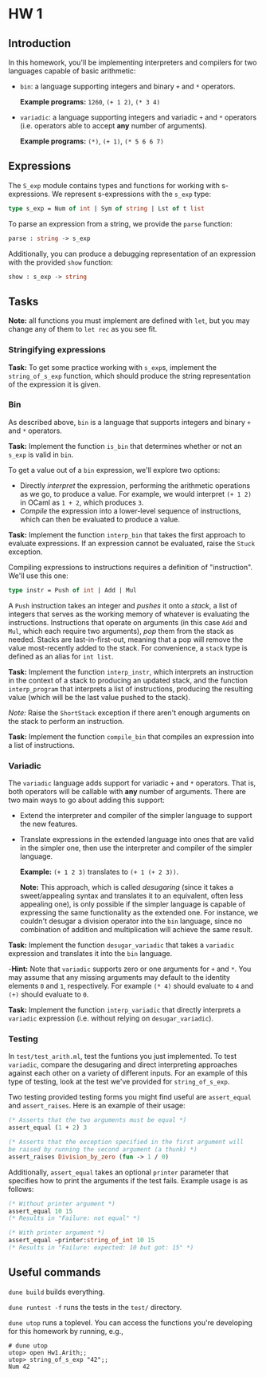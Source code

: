 # HW 1

## Introduction

In this homework, you'll be implementing interpreters and compilers for two
languages capable of basic arithmetic:

-   `bin`: a language supporting integers and binary `+` and `*` operators.

    **Example programs:** `1260`, `(+ 1 2)`, `(* 3 4)`

-   `variadic`: a language supporting integers and variadic `+` and `*`
    operators (i.e. operators able to accept **any** number of arguments).

    **Example programs:** `(*)`, `(+ 1)`, `(* 5 6 6 7)`

## Expressions

The `S_exp` module contains types and functions for working with s-expressions.
We represent s-expressions with the `s_exp` type:

```ocaml
type s_exp = Num of int | Sym of string | Lst of t list
```

To parse an expression from a string, we provide the `parse` function:

```ocaml
parse : string -> s_exp
```

Additionally, you can produce a debugging representation of an expression with
the provided `show` function:

```ocaml
show : s_exp -> string
```

## Tasks

**Note:** all functions you must implement are defined with `let`, but you may
change any of them to `let rec` as you see fit.

### Stringifying expressions

**Task:** To get some practice working with `s_exp`s, implement the
`string_of_s_exp` function, which should produce the string representation of
the expression it is given.

### Bin

As described above, `bin` is a language that supports integers and binary `+`
and `*` operators.

**Task:** Implement the function `is_bin` that determines whether or not an
`s_exp` is valid in `bin`.

To get a value out of a `bin` expression, we'll explore two options:

-   Directly _interpret_ the expression, performing the arithmetic operations as
    we go, to produce a value. For example, we would interpret `(+ 1 2)` in
    OCaml as `1 + 2`, which produces `3`.
-   _Compile_ the expression into a lower-level sequence of instructions, which
    can then be evaluated to produce a value.

**Task:** Implement the function `interp_bin` that takes the first approach to
evaluate expressions. If an expression cannot be evaluated, raise the `Stuck`
exception.

Compiling expressions to instructions requires a definition of "instruction".
We'll use this one:

```ocaml
type instr = Push of int | Add | Mul
```

A `Push` instruction takes an integer and _pushes_ it onto a _stack_, a list of
integers that serves as the working memory of whatever is evaluating the
instructions. Instructions that operate on arguments (in this case `Add` and
`Mul`, which each require two arguments), _pop_ them from the stack as needed.
Stacks are last-in-first-out, meaning that a pop will remove the value
most-recently added to the stack. For convenience, a `stack` type is defined as
an alias for `int list`.

**Task:** Implement the function `interp_instr`, which interprets an instruction
in the context of a stack to producing an updated stack, and the function
`interp_program` that interprets a list of instructions, producing the resulting
value (which will be the last value pushed to the stack).

_Note:_ Raise the `ShortStack` exception if there aren't enough arguments on the
stack to perform an instruction.

**Task:** Implement the function `compile_bin` that compiles an expression into
a list of instructions.

### Variadic

The `variadic` language adds support for variadic `+` and `*` operators. That
is, both operators will be callable with **any** number of arguments. There are
two main ways to go about adding this support:

-   Extend the interpreter and compiler of the simpler language to support the
    new features.
-   Translate expressions in the extended language into ones that are valid in
    the simpler one, then use the interpreter and compiler of the simpler
    language.

    **Example:** `(+ 1 2 3)` translates to `(+ 1 (+ 2 3))`.

    **Note:** This approach, which is called _desugaring_ (since it takes a
    sweet/appealing syntax and translates it to an equivalent, often less
    appealing one), is only possible if the simpler language is capable of
    expressing the same functionality as the extended one. For instance, we
    couldn't desugar a division operator into the `bin` language, since no
    combination of addition and multiplication will achieve the same result.

**Task:** Implement the function `desugar_variadic` that takes a `variadic`
expression and translates it into the `bin` language.

-**Hint:** Note that `variadic` supports zero or one arguments for `+` and `*`.
You may assume that any missing arguments may default to the identity elements
`0` and `1`, respectively. For example `(* 4)` should evaluate to `4` and `(+)`
should evaluate to `0`.

**Task:** Implement the function `interp_variadic` that directly interprets a
`variadic` expression (i.e. without relying on `desugar_variadic`).

### Testing

In `test/test_arith.ml`, test the funtions you just implemented. To test
`variadic`, compare the desugaring and direct interpreting approaches against
each other on a variety of different inputs. For an example of this type of
testing, look at the test we've provided for `string_of_s_exp`.

Two testing provided testing forms you might find useful are `assert_equal` and
`assert_raises`. Here is an example of their usage:

```ocaml
(* Asserts that the two arguments must be equal *)
assert_equal (1 + 2) 3

(* Asserts that the exception specified in the first argument will
be raised by running the second argument (a thunk) *)
assert_raises Division_by_zero (fun -> 1 / 0)
```

Additionally, `assert_equal` takes an optional `printer` parameter that
specifies how to print the arguments if the test fails. Example usage is as
follows:

```ocaml
(* Without printer argument *)
assert_equal 10 15
(* Results in "Failure: not equal" *)

(* With printer argument *)
assert_equal ~printer:string_of_int 10 15
(* Results in "Failure: expected: 10 but got: 15" *)
```

## Useful commands

`dune build` builds everything.

`dune runtest -f` runs the tests in the `test/` directory.

`dune utop` runs a toplevel. You can access the functions you're developing for
this homework by running, e.g.,

```shell
# dune utop
utop> open Hw1.Arith;;
utop> string_of_s_exp "42";;
Num 42
```

